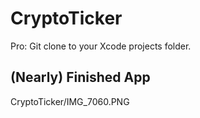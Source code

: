 # CryptoTicker

Pro: Git clone to your Xcode projects folder.

## (Nearly) Finished App

CryptoTicker/IMG_7060.PNG
